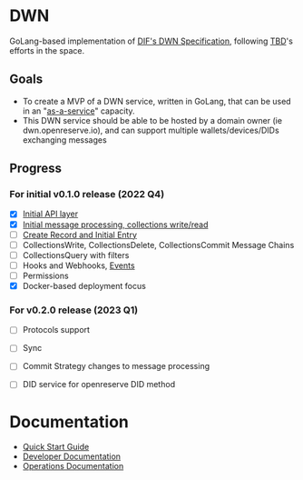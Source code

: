 # DWN

GoLang-based implementation of [DIF's DWN Specification](https://identity.foundation/decentralized-web-node/spec/), following [TBD](https://developer.tbd.website)'s efforts in the space.


## Goals

* To create a MVP of a DWN service, written in GoLang, that can be used in an "[as-a-service](https://forums.tbd.website/t/dwn-sdks-and-as-a-service/128)" capacity.  
* This DWN service should be able to be hosted by a domain owner (ie dwn.openreserve.io), and can support multiple wallets/devices/DIDs exchanging messages

## Progress

### For initial v0.1.0 release (2022 Q4)

- [x] [Initial API layer](https://github.com/openreserveio/dwn/pull/4)
- [x] [Initial message processing, collections write/read](https://github.com/openreserveio/dwn/pull/9)
- [ ] [Create Record and Initial Entry](https://github.com/openreserveio/dwn/pull/19)
- [ ] CollectionsWrite, CollectionsDelete, CollectionsCommit Message Chains
- [ ] CollectionsQuery with filters
- [ ] Hooks and Webhooks, [Events](https://github.com/openreserveio/dwn/issues/12)
- [ ] Permissions
- [x] Docker-based deployment focus

### For v0.2.0 release (2023 Q1)

- [ ] Protocols support
- [ ] Sync
- [ ] Commit Strategy changes to message processing
- [ ] DID service for openreserve DID method


# Documentation

* [Quick Start Guide](docs/quick-start.md)
* [Developer Documentation](docs/developer/README.md)
* [Operations Documentation](docs/operations/README.md)

